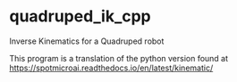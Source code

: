 # quadruped_ik_cpp
Inverse Kinematics for a Quadruped robot

This program is a translation of the python version found at https://spotmicroai.readthedocs.io/en/latest/kinematic/
